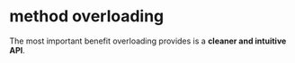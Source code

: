 # method overloading
The most important benefit overloading provides is a **cleaner and intuitive API**.
